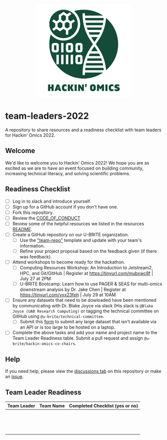 <p align="center">
  <img 
    width="300"
    height="300"
    src="logos/hackinomics_logo_green.png"
  >
</p>

# team-leaders-2022

A repository to share resources and a readiness checklist with team leaders for Hackin' Omics 2022.

## Welcome

We'd like to welcome you to Hackin' Omics 2022! We hope you are as excited as we are to have an event focused on building community, increasing technical literacy, and solving scientific problems.


## Readiness Checklist

- [ ] Log in to slack and introduce yourself.
- [ ] Sign up for a GitHub account if you don't have one.
- [ ] Fork this repository.
- [ ] Review the [CODE_OF_CONDUCT](CODE_OF_CONDUCT.md)
- [ ] Review some of the helpful resources we listed in the resources [README](https://github.com/u-brite/team-leaders-2022/blob/main/resources/README.md).
- [ ] Create a GitHub repository on our U-BRITE organization.
    - [ ] Use the ["team-repo"](https://github.com/u-brite/team-repo-template) template and update with your team's information.
    - [ ] Refine your project proposal based on the feedback given (if there was feedback).
- [ ] Attend workshops to become ready for the hackathon.
    - [ ] Computing Resources Workshop: An Introduction to Jetstream2, HPC, and Git/GitHub | Register at https://tinyurl.com/mubxwc8f | July 27 at 2PM
    - [ ] U-BRITE Bootcamp: Learn how to use PAGER & SEAS for multi-omics downstream analysis by Dr. Jake Chen | Register at https://tinyurl.com/yxx23fph | July 29 at 10AM
- [ ] Ensure any datasets that need to be dowloaded have been mentioned by communicating with Dr. Blake Joyce via slack (His slack is `@Blake Joyce (UAB Research Computing)` or tagging the technical committee on GitHub using `@u-brite/technical-committee`.
  - [ ] Submit this [form](https://airtable.com/shrnpxEogyAzlRWGX) to submit any large dataset that isn't available via an API or is too large to be hosted on a laptop. 
- [ ] Complete the above tasks and add your name and project name to the Team Leader Readiness table. Submit a pull request and assign `@u-brite/hackin-omics-co-chairs`.

## Help

If you need help, please view the [discussions tab](https://github.com/u-brite/team-leaders-2022/discussions) on this repository or make an [issue](https://github.com/u-brite/team-leaders-2022/issues/new).

## Team Leader Readiness

| Team Leader | Team Name | Completed Checklist (yes or no) |
|-------------|-----------|---------------------------------|
|             |           |                                 |
|             |           |                                 |
|             |           |                                 |
|             |           |                                 |
|             |           |                                 |
|             |           |                                 |
|             |           |                                 |
|             |           |                                 |
|             |           |                                 |
|             |           |                                 |
|             |           |                                 |
|             |           |                                 |
|             |           |                                 |
|             |           |                                 |
|             |           |                                 |
